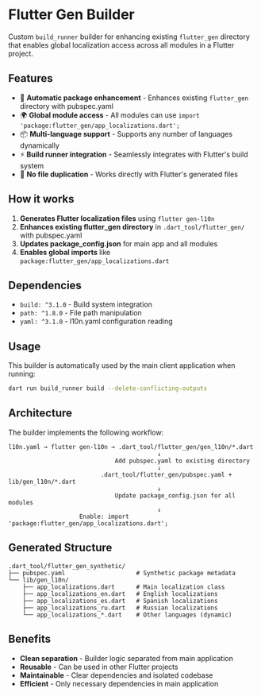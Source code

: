 # Flutter Gen Builder

Custom `build_runner` builder for enhancing existing `flutter_gen` directory that enables global localization access across all modules in a Flutter project.

## Features

- 🚀 **Automatic package enhancement** - Enhances existing `flutter_gen` directory with pubspec.yaml
- 🌍 **Global module access** - All modules can use `import 'package:flutter_gen/app_localizations.dart';`
- 📦 **Multi-language support** - Supports any number of languages dynamically
- ⚡ **Build runner integration** - Seamlessly integrates with Flutter's build system
- 🔄 **No file duplication** - Works directly with Flutter's generated files

## How it works

1. **Generates Flutter localization files** using `flutter gen-l10n`
2. **Enhances existing flutter_gen directory** in `.dart_tool/flutter_gen/` with pubspec.yaml
3. **Updates package_config.json** for main app and all modules
4. **Enables global imports** like `package:flutter_gen/app_localizations.dart`

## Dependencies

- `build: ^3.1.0` - Build system integration
- `path: ^1.8.0` - File path manipulation
- `yaml: ^3.1.0` - l10n.yaml configuration reading

## Usage

This builder is automatically used by the main client application when running:

```bash
dart run build_runner build --delete-conflicting-outputs
```

## Architecture

The builder implements the following workflow:

```
l10n.yaml → flutter gen-l10n → .dart_tool/flutter_gen/gen_l10n/*.dart
                                          ↓
                              Add pubspec.yaml to existing directory
                                          ↓
                          .dart_tool/flutter_gen/pubspec.yaml + lib/gen_l10n/*.dart
                                          ↓
                              Update package_config.json for all modules
                                          ↓
                    Enable: import 'package:flutter_gen/app_localizations.dart';
```

## Generated Structure

```
.dart_tool/flutter_gen_synthetic/
├── pubspec.yaml                    # Synthetic package metadata
└── lib/gen_l10n/
    ├── app_localizations.dart      # Main localization class
    ├── app_localizations_en.dart   # English localizations
    ├── app_localizations_es.dart   # Spanish localizations
    ├── app_localizations_ru.dart   # Russian localizations
    └── app_localizations_*.dart    # Other languages (dynamic)
```

## Benefits

- **Clean separation** - Builder logic separated from main application
- **Reusable** - Can be used in other Flutter projects
- **Maintainable** - Clear dependencies and isolated codebase
- **Efficient** - Only necessary dependencies in main application
